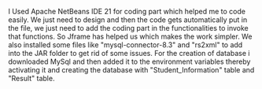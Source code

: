 I Used Apache NetBeans IDE 21 for coding part which helped me to code easily. We just need to design and then the code gets automatically put in the file, we just need to add the coding part in the functionalities to invoke that functions.
So Jframe has helped us which makes the work simpler.
We also installed some files like "mysql-connector-8.3" and "rs2xml" to add into the JAR folder to get rid of some issues.
For the creation of database i downloaded MySql and then added it to the environment variables thereby activating it and creating the database with "Student_Information" table and "Result" table.
